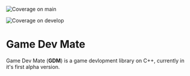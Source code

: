 ![Coverage on main](https://ellysparky.github.io/GDM/coverage/main.svg)

![Coverage on develop](https://ellysparky.github.io/GDM/coverage/develop.svg)

# Game Dev Mate

Game Dev Mate (**GDM**) is a game devlopment library on C++, currently in it's first alpha version.
